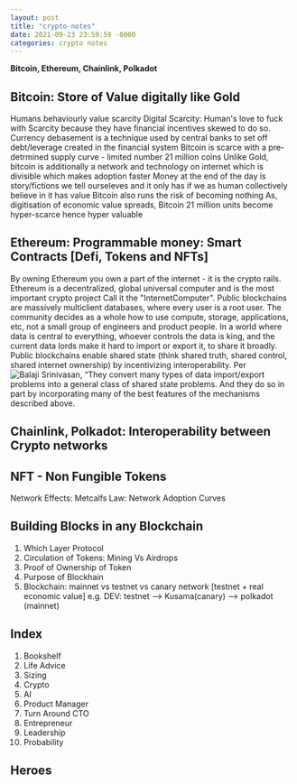 ```yaml
---
layout: post
title: "crypto-notes"
date: 2021-09-23 23:59:59 -0000
categories: crypto notes
---
```


**Bitcoin, Ethereum, Chainlink, Polkadot**

## Bitcoin: Store of Value digitally like Gold

Humans behaviourly value scarcity
Digital Scarcity: Human's love to fuck with Scarcity because they have financial incentives skewed to do so. 
Currency debasement is a technique used by central banks to set off debt/leverage created in the financial system
Bitcoin is scarce with a pre-detrmined supply curve - limited number 21 million coins
Unlike Gold, bitcoin is additionally a network and technology on internet which is divisible which makes adoption faster
Money at the end of the day is story/fictions we tell ourseleves and it only has if we as human collectively believe in it has value
Bitcoin also runs the risk of becoming nothing
As, digitisation of economic value spreads,  Bitcoin 21 million units become hyper-scarce hence hyper valuable

## Ethereum: Programmable money: Smart Contracts [Defi, Tokens and NFTs]
By owning Ethereum you own a part of the internet - it is the crypto rails. Ethereum is a decentralized, global universal computer and is the most important crypto project Call it the "InternetComputer". Public blockchains are massively multiclient databases, where every user is a root user. The community decides as a whole how to use compute, storage, applications, etc, not a small group of engineers and product people. In a world where data is central to everything, whoever controls the data is king, and the current data lords make it hard to import or export it, to share it broadly. Public blockchains enable shared state (think shared truth, shared control, shared internet ownership) by incentivizing interoperability. Per ![Balaji Srinivasan](https://balajis.com/yes-you-may-need-a-blockchain/), “They convert many types of data import/export problems into a general class of shared state problems. And they do so in part by incorporating many of the best features of the mechanisms described above.

## Chainlink, Polkadot: Interoperability between Crypto networks

## NFT - Non Fungible Tokens
Network Effects: Metcalfs Law: Network Adoption Curves

## Building Blocks in any Blockchain
1. Which Layer Protocol
2. Circulation of Tokens: Mining Vs Airdrops
3. Proof of Ownership of Token
4. Purpose of Blockhain
5. Blockchain: mainnet vs testnet vs canary network [testnet + real economic value]
    e.g. DEV: testnet --> Kusama(canary) --> polkadot (mainnet)


## Index
1. Bookshelf
2. Life Advice
3. Sizing
4. Crypto
5. AI
6. Product Manager
7. Turn Around CTO
8. Entrepreneur
9. Leadership
10. Probability

## Heroes
